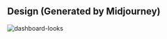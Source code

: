 ## Design (Generated by Midjourney)
![dashboard-looks](https://user-images.githubusercontent.com/91854884/217769164-0e87f341-d4ae-48c4-a6d0-96c0233074ef.png)
